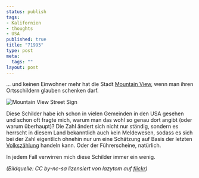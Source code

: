 ```yaml
--- 
status: publish
tags: 
- Kalifornien
- thoughts
- USA
published: true
title: "71995"
type: post
meta: 
  tags: ""
layout: post
---
```

... und keinen Einwohner mehr hat die Stadt <a href="http://en.wikipedia.org/wiki/Mountain_View%2C_California">Mountain View</a>, wenn man ihren Ortsschildern glauben schenken darf.

<img src="http://farm1.static.flickr.com/164/343689292_b24b408b38_m.jpg" alt="Mountain View Street Sign" />

Diese Schilder habe ich schon in vielen Gemeinden in den USA gesehen und schon oft fragte mich, warum man das wohl so genau dort angibt (oder warum überhaupt)? Die Zahl ändert sich nicht nur ständig, sondern es herrscht in diesem Land bekanntlich auch kein Meldewesen, sodass es sich bei der Zahl eigentlich ohnehin nur um eine Schätzung auf Basis der letzten <a href="http://en.wikipedia.org/wiki/United_States_Census">Volkszählung</a> handeln kann. Oder der Führerscheine, natürlich.

In jedem Fall verwirren mich diese Schilder immer ein wenig.

<em>(Bildquelle: CC by-nc-sa lizensiert von lazytom auf <a href="http://www.flickr.com/photos/lazytom/343689292/">flickr</a>)</em>
